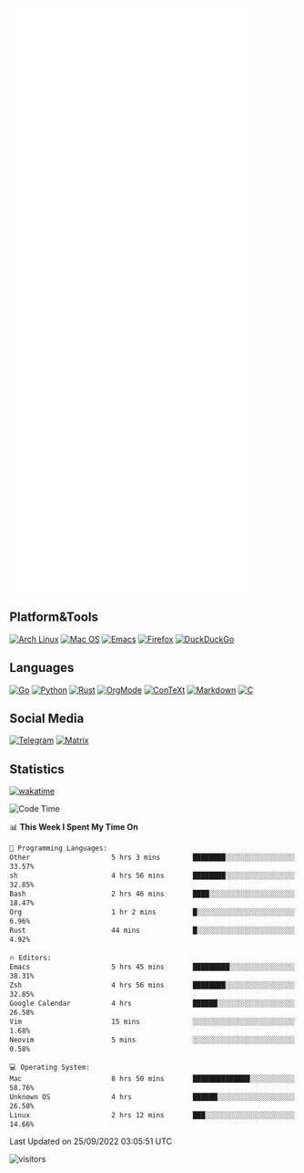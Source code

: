 ![Metrics](https://github.com/SteamedFish/SteamedFish/blob/master/github-metrics.svg)

## Platform&Tools

[![Arch Linux](https://img.shields.io/badge/ArchLinux-1793D1?logo=arch-linux&logoColor=fff&style=flat-square)](https://archlinux.org/)
[![Mac OS](https://img.shields.io/badge/MacOS-000000?style=flat-square&logo=macos&logoColor=F0F0F0)](https://www.apple.com/macos/)
[![Emacs](https://img.shields.io/badge/Emacs-%237F5AB6.svg?&style=flat-square&logo=gnu-emacs&logoColor=white)](https://www.gnu.org/software/emacs/)
[![Firefox](https://img.shields.io/badge/Firefox-FF7139?style=flat-square&logo=Firefox-Browser&logoColor=white)](https://firefox.com/)
[![DuckDuckGo](https://img.shields.io/badge/DuckDuckGo-DE5833?style=flat-square&logo=DuckDuckGo&logoColor=white)](https://duckduckgo.com/)

## Languages

[![Go](https://img.shields.io/badge/Golang-%2300ADD8.svg?style=flat-square&logo=go&logoColor=white)](https://golang.org/)
[![Python](https://img.shields.io/badge/Python-3670A0?style=flat-square&logo=python&logoColor=ffdd54)](https://www.python.org/)
[![Rust](https://img.shields.io/badge/Rust-%23000000.svg?style=flat-square&logo=rust&logoColor=white)](https://www.rust-lang.org/)
[![OrgMode](https://img.shields.io/badge/OrgMode-%23000000.svg?style=flat-square&logo=org&logoColor=white)](https://orgmode.org/)
[![ConTeXt](https://img.shields.io/badge/ConTeXt-%23008080.svg?style=flat-square&logo=latex&logoColor=white)](https://contextgarden.net/)
[![Markdown](https://img.shields.io/badge/MarkDown-%23000000.svg?style=flat-square&logo=markdown&logoColor=white)](https://daringfireball.net/projects/markdown/)
[![C](https://img.shields.io/badge/C-%2300599C.svg?style=flat-square&logo=c&logoColor=white)](https://www.iso.org/standard/74528.html)

## Social Media
[![Telegram](https://img.shields.io/badge/SteamedFish-2CA5E0?style=social&logo=telegram&logoColor=white)](https://t.me/SteamedFish)
[![Matrix](https://img.shields.io/badge/SteamedFish-2CA5E0?style=social&logo=matrix&logoColor=black)](https://matrix.to/#/@i:steamedfish.org)

## Statistics
[![wakatime](https://wakatime.com/badge/user/168280d6-fcf2-4b4f-ad3a-dc4612f35b38.svg)](https://wakatime.com/@168280d6-fcf2-4b4f-ad3a-dc4612f35b38)

<!--START_SECTION:waka-->
![Code Time](http://img.shields.io/badge/Code%20Time-2%2C023%20hrs%2010%20mins-blue)

📊 **This Week I Spent My Time On** 

```text
💬 Programming Languages: 
Other                    5 hrs 3 mins        ████████░░░░░░░░░░░░░░░░░   33.57% 
sh                       4 hrs 56 mins       ████████░░░░░░░░░░░░░░░░░   32.85% 
Bash                     2 hrs 46 mins       ████░░░░░░░░░░░░░░░░░░░░░   18.47% 
Org                      1 hr 2 mins         █░░░░░░░░░░░░░░░░░░░░░░░░   6.96% 
Rust                     44 mins             █░░░░░░░░░░░░░░░░░░░░░░░░   4.92%

🔥 Editors: 
Emacs                    5 hrs 45 mins       █████████░░░░░░░░░░░░░░░░   38.31% 
Zsh                      4 hrs 56 mins       ████████░░░░░░░░░░░░░░░░░   32.85% 
Google Calendar          4 hrs               ██████░░░░░░░░░░░░░░░░░░░   26.58% 
Vim                      15 mins             ░░░░░░░░░░░░░░░░░░░░░░░░░   1.68% 
Neovim                   5 mins              ░░░░░░░░░░░░░░░░░░░░░░░░░   0.58%

💻 Operating System: 
Mac                      8 hrs 50 mins       ██████████████░░░░░░░░░░░   58.76% 
Unknown OS               4 hrs               ██████░░░░░░░░░░░░░░░░░░░   26.58% 
Linux                    2 hrs 12 mins       ███░░░░░░░░░░░░░░░░░░░░░░   14.66%

```


 Last Updated on 25/09/2022 03:05:51 UTC
<!--END_SECTION:waka-->

![visitors](https://visitor-badge.laobi.icu/badge?page_id=SteamedFish.SteamedFish)
